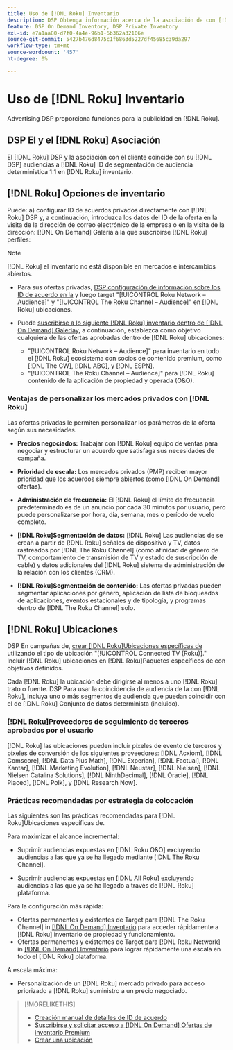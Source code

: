 ```yaml
---
title: Uso de [!DNL Roku] Inventario
description: DSP Obtenga información acerca de la asociación de con [!DNL Roku], incluidas las opciones de inventario, los proveedores de seguimiento de terceros aprobados y las prácticas recomendadas para [!DNL Roku]Ubicaciones específicas de.
feature: DSP On Demand Inventory, DSP Private Inventory
exl-id: e7a1aa80-d7f0-4a4e-96b1-6b362a32106e
source-git-commit: 5427b476d8475c1f6863d5227df45685c39da297
workflow-type: tm+mt
source-wordcount: '457'
ht-degree: 0%

---
```


# Uso de [!DNL Roku] Inventario

Advertising DSP proporciona funciones para la publicidad en [!DNL Roku].

## DSP El y el [!DNL Roku] Asociación

El [!DNL Roku] DSP y la asociación con el cliente coincide con su [!DNL DSP] audiencias a [!DNL Roku] ID de segmentación de audiencia determinística 1:1 en [!DNL Roku] inventario.

## [!DNL Roku] Opciones de inventario

Puede: a) configurar ID de acuerdos privados directamente con [!DNL Roku] DSP y, a continuación, introduzca los datos del ID de la oferta en la visita de la dirección de correo electrónico de la empresa o en la visita de la dirección: [!DNL On Demand] Galería a la que suscribirse [!DNL Roku] perfiles:

>[!NOTE]
>
>[!DNL Roku] el inventario no está disponible en mercados e intercambios abiertos.

* Para sus ofertas privadas, [DSP configuración de información sobre los ID de acuerdo en la](/help/dsp/inventory/deal-id-create.md) y luego target &quot;[!UICONTROL Roku Network – Audience]&quot; y &quot;[!UICONTROL The Roku Channel – Audience]&quot; en [!DNL Roku] ubicaciones.<!-- Or do you target the deal ID?? I see those strings for Roku On Demand inventory. Clarify if all Roku private deals show up as one or the other of these in Roku Private inventory in Roku placement settings. -->

* Puede [suscribirse a lo siguiente [!DNL Roku] inventario dentro de [!DNL On Demand] Galería](/help/dsp/inventory/on-demand-inventory-subscribe.md)y, a continuación, establezca como objetivo cualquiera de las ofertas aprobadas dentro de [!DNL Roku] ubicaciones:

   * &quot;[!UICONTROL Roku Network – Audience]&quot; para inventario en todo el [!DNL Roku] ecosistema con socios de contenido premium, como [!DNL The CW], [!DNL ABC], y [!DNL ESPN].
   * &quot;[!UICONTROL The Roku Channel – Audience]&quot; para [!DNL Roku] contenido de la aplicación de propiedad y operada (O&amp;O).

### Ventajas de personalizar los mercados privados con [!DNL Roku]

Las ofertas privadas le permiten personalizar los parámetros de la oferta según sus necesidades.

* **Precios negociados:** Trabajar con [!DNL Roku] equipo de ventas para negociar y estructurar un acuerdo que satisfaga sus necesidades de campaña.

* **Prioridad de escala:** Los mercados privados (PMP) reciben mayor prioridad que los acuerdos siempre abiertos (como [!DNL On Demand] ofertas).

* **Administración de frecuencia:** El [!DNL Roku] el límite de frecuencia predeterminado es de un anuncio por cada 30 minutos por usuario, pero puede personalizarse por hora, día, semana, mes o período de vuelo completo.<!-- Within the DSP placement settings? NO - you negotiate this with Roku, but Christine to confirm with Amanda whether you should be able to edit this in placement. -->

* **[!DNL Roku]Segmentación de datos:** [!DNL Roku] Las audiencias de se crean a partir de [!DNL Roku] señales de dispositivo y TV, datos rastreados por [!DNL The Roku Channel] (como afinidad de género de TV, comportamiento de transmisión de TV y estado de suscripción de cable) y datos adicionales del [!DNL Roku] sistema de administración de la relación con los clientes (CRM).

* **[!DNL Roku]Segmentación de contenido:** Las ofertas privadas pueden segmentar aplicaciones por género, aplicación de lista de bloqueados de aplicaciones, eventos estacionales y de tipología, y programas dentro de [!DNL The Roku Channel] solo.

## [!DNL Roku] Ubicaciones

DSP En campañas de, [crear [!DNL Roku]Ubicaciones específicas de](/help/dsp/campaign-management/placements/placement-create.md) utilizando el tipo de ubicación &quot;[!UICONTROL Connected TV (Roku)].&quot; Incluir [!DNL Roku] ubicaciones en [!DNL Roku]Paquetes específicos de con objetivos definidos.

Cada [!DNL Roku] la ubicación debe dirigirse al menos a uno [!DNL Roku] trato o fuente. DSP Para usar la coincidencia de audiencia de la con [!DNL Roku], incluya uno o más segmentos de audiencia que puedan coincidir con el de [!DNL Roku] Conjunto de datos determinista (incluido).

### [!DNL Roku]Proveedores de seguimiento de terceros aprobados por el usuario

[!DNL Roku] las ubicaciones pueden incluir píxeles de evento de terceros y píxeles de conversión de los siguientes proveedores:  [!DNL Acxiom], [!DNL Comscore], [!DNL Data Plus Math], [!DNL Experian], [!DNL Factual], [!DNL Kantar], [!DNL Marketing Evolution], [!DNL Neustar], [!DNL Nielsen], [!DNL Nielsen Catalina Solutions], [!DNL NinthDecimal], [!DNL Oracle], [!DNL Placed], [!DNL Polk], y [!DNL Research Now].

### Prácticas recomendadas por estrategia de colocación

Las siguientes son las prácticas recomendadas para [!DNL Roku]Ubicaciones específicas de.

Para maximizar el alcance incremental:

* Suprimir audiencias expuestas en [!DNL Roku O&O] excluyendo audiencias a las que ya se ha llegado mediante [!DNL The Roku Channel].

* Suprimir audiencias expuestas en [!DNL All Roku] excluyendo audiencias a las que ya se ha llegado a través de [!DNL Roku] plataforma.

Para la configuración más rápida:

* Ofertas permanentes y existentes de Target para [!DNL The Roku Channel] in [[!DNL On Demand] Inventario](/help/dsp/inventory/on-demand-inventory-subscribe.md) para acceder rápidamente a [!DNL Roku] inventario de propiedad y funcionamiento.
* Ofertas permanentes y existentes de Target para [!DNL Roku Network] in [[!DNL On Demand] Inventario](/help/dsp/inventory/on-demand-inventory-subscribe.md) para lograr rápidamente una escala en todo el [!DNL Roku] plataforma.

A escala máxima:

* Personalización de un [!DNL Roku] mercado privado para acceso priorizado a [!DNL Roku] suministro a un precio negociado.

>[!MORELIKETHIS]
>
>* [Creación manual de detalles de ID de acuerdo](/help/dsp/inventory/deal-id-create.md)
> * [Suscribirse y solicitar acceso a [!DNL On Demand] Ofertas de inventario Premium](/help/dsp/inventory/on-demand-inventory-subscribe.md)
>* [Crear una ubicación](/help/dsp/campaign-management/placements/placement-create.md)
